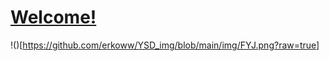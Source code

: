# [Welcome!](https://nexmaker-fab.github.io/2023zjude-YSD/)
!()[https://github.com/erkoww/YSD_img/blob/main/img/FYJ.png?raw=true]
